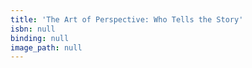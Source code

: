 ```yaml
---
title: 'The Art of Perspective: Who Tells the Story'
isbn: null
binding: null
image_path: null
---
```

